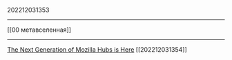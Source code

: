 202212031353
***
[[00 метавселенная]]
***
[The Next Generation of Mozilla Hubs is Here](https://hubs.mozilla.com/labs/mozilla-hubs-early-access-release/)
[[202212031354]]